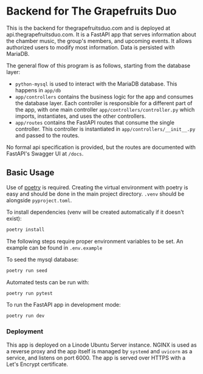 # Backend for The Grapefruits Duo

This is the backend for thegrapefruitsduo.com and is deployed at api.thegrapefruitsduo.com. It is a FastAPI app that serves information about the chamber music, the group's members, and upcoming events. It allows authorized users to modify most information. Data is persisted with MariaDB.

The general flow of this program is as follows, starting from the database layer:

- `python-mysql` is used to interact with the MariaDB database. This happens in `app/db`
- `app/controllers` contains the business logic for the app and consumes the database layer. Each controller is responsible for a different part of the app, with one main controller `app/controllers/controller.py` which imports, instantiates, and uses the other controllers.
- `app/routes` contains the FastAPI routes that consume the single controller. This controller is instantiated in `app/controllers/__init__.py` and passed to the routes.

No formal api specification is provided, but the routes are documented with FastAPI's Swagger UI at `/docs`.

## Basic Usage

Use of [poetry](https://python-poetry.org/docs/) is required. Creating the virtual environment with poetry is easy and should be done in the main project directory. `.venv` should be alongside `pyproject.toml`.

To install dependencies (venv will be created automatically if it doesn't exist):

```bash
poetry install
```

The following steps require proper environment variables to be set. An example can be found in `.env.example`

To seed the mysql database:

```bash
poetry run seed
```

Automated tests can be run with:

```bash
poetry run pytest
```

To run the FastAPI app in development mode:

```bash
poetry run dev
```

### Deployment

This app is deployed on a Linode Ubuntu Server instance. NGINX is used as a reverse proxy and the app itself is managed by `systemd` and `uvicorn` as a service, and listens on port 6000. The app is served over HTTPS with a Let's Encrypt certificate.
